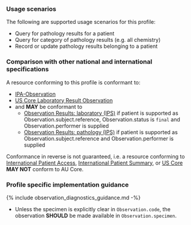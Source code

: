 ### Usage scenarios

The following are supported usage scenarios for this profile:

- Query for pathology results for a patient
- Query for category of pathology results (e.g. all chemistry)
- Record or update pathology results belonging to a patient


### Comparison with other national and international specifications

A resource conforming to this profile is conformant to:
- [IPA-Observation](https://build.fhir.org/ig/HL7/fhir-ipa/StructureDefinition-ipa-observation.html)
- [US Core Laboratory Result Observation](http://hl7.org/fhir/us/core/StructureDefinition/us-core-observation-lab)
- and **MAY** be conformant to
    - [Observation Results: laboratory (IPS)](http://hl7.org/fhir/uv/ips/StructureDefinition/Observation-results-laboratory-uv-ips) if patient is supported as Observation.subject.reference, Observation.status is `final` and Observation.performer is supplied
    - [Observation Results: pathology (IPS)](http://hl7.org/fhir/uv/ips/StructureDefinition/Observation-results-pathology-uv-ips) if patient is supported as Observation.subject.reference and Observation.performer is supplied

Conformance in reverse is not guaranteed, i.e. a resource conforming to [International Patient Access](https://build.fhir.org/ig/HL7/fhir-ipa), [International Patient Summary](http://build.fhir.org/ig/HL7/fhir-ips), or [US Core](http://hl7.org/fhir/us/core) **MAY NOT** conform to AU Core.


### Profile specific implementation guidance
{% include observation_diagnostics_guidance.md -%}
- Unless the specimen is explicitly clear in `Observation.code`, the observation **SHOULD** be made available in `Observation.specimen`.
